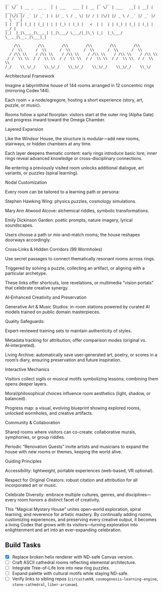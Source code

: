 ```
__  __               _             _      __  __           _     _
|  \/  | __ _  __ _  | | ___   ___ | | __ |  \/  | ___   __| | __| | ___ _ __
| |\/| |/ _` |/ _` | | |/ _ \ / _ \| |/ / | |\/| |/ _ \ / _` |/ _` |/ _ \ '__|
| |  | | (_| | (_| | | | (_) | (_) |   <  | |  | | (_) | (_| | (_| |  __/ |
|_|  |_|\__,_|\__,_| |_|\___/ \___/|_|\_\ |_|  |_\___/ \__,_|\__,_|\___|_|

    /\\        /\\        /\\        /\\        /\\        /\\
   /  \\      /  \\      /  \\      /  \\      /  \\      /  \\
  / /\\ \\    / /\\ \\    / /\\ \\    / /\\ \\    / /\\ \\    / /\\ \\
 / /  \\ \\  / /  \\ \\  / /  \\ \\  / /  \\ \\  / /  \\ \\  / /  \\ \\
/_/    \\_\/_/    \\_\/_/    \\_\/_/    \\_\/_/    \\_\/_/    \\_\/
```
Architectural Framework

Imagine a labyrinthine house of 144 rooms arranged in 12 concentric rings (mirroring Codex 144).

Each room = a node/egregore, hosting a short experience (story, art, puzzle, or music).

Rooms follow a spiral floorplan: visitors start at the outer ring (Alpha Gate) and progress inward toward the Omega Chamber.

Layered Expansion

Like the Windsor House, the structure is modular—add new rooms, stairways, or hidden chambers at any time.

Each layer deepens thematic content: early rings introduce basic lore; inner rings reveal advanced knowledge or cross-disciplinary connections.

Re‑entering a previously visited room unlocks additional dialogue, art variants, or puzzles (spiral learning).

Nodal Customization

Every room can be tailored to a learning path or persona:

Stephen Hawking Wing: physics puzzles, cosmology simulations.

Mary Ann Atwood Alcove: alchemical riddles, symbolic transformations.

Emily Dickinson Garden: poetic prompts, nature imagery, lyrical soundscapes.

Users choose a path or mix-and-match rooms; the house reshapes doorways accordingly.

Cross‑Links & Hidden Corridors (99 Wormholes)

Use secret passages to connect thematically resonant rooms across rings.

Triggered by solving a puzzle, collecting an artifact, or aligning with a particular archetype.

These links offer shortcuts, lore revelations, or multimedia “vision portals” that celebrate creative synergy.

AI‑Enhanced Creativity and Preservation

Generative Art & Music Studios: in-room stations powered by curated AI models trained on public domain masterpieces.

Quality Safeguards:

Expert-reviewed training sets to maintain authenticity of styles.

Metadata tracking for attribution; offer comparison modes (original vs. AI‑interpreted).

Living Archive: automatically save user-generated art, poetry, or scores in a room’s diary, ensuring preservation and future inspiration.

Interactive Mechanics

Visitors collect sigils or musical motifs symbolizing lessons; combining them opens deeper layers.

Moral/philosophical choices influence room aesthetics (light, shadow, or balanced).

Progress map: a visual, evolving blueprint showing explored rooms, unlocked wormholes, and creative artifacts.

Community & Collaboration

Shared rooms where visitors can co-create: collaborative murals, symphonies, or group riddles.

Periodic “Renovation Quests” invite artists and musicians to expand the house with new rooms or themes, keeping the world alive.

Guiding Principles

Accessibility: lightweight, portable experiences (web-based, VR optional).

Respect for Original Creators: robust citation and attribution for all incorporated art or music.

Celebrate Diversity: embrace multiple cultures, genres, and disciplines—every room honors a distinct facet of creativity.

This “Magical Mystery House” unites open-world exploration, spiral learning, and reverence for artistic mastery. By continually adding rooms, customizing experiences, and preserving every creative output, it becomes a living Codex that grows with its visitors—turning exploration into enlightenment and art into an ever-expanding celebration.

## Build Tasks
- [x] Replace broken helix renderer with ND-safe Canvas version.
- [ ] Craft ASCII cathedral rooms reflecting elemental architecture.
- [ ] Integrate Tree-of-Life lore into new ring puzzles.
- [ ] Expand palette with cultural motifs while staying ND-safe.
- [ ] Verify links to sibling repos (`circuitum99`, `cosmogenesis-learning-engine`, `stone-cathedral`, `liber-arcanae`).
